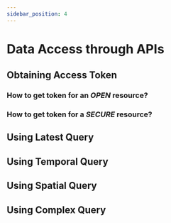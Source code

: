 ```yaml
---
sidebar_position: 4
---
```

 
 
# Data Access through APIs
## Obtaining Access Token
### How to get token for an *OPEN* resource?
### How to get token for a *SECURE* resource?

## Using Latest Query
## Using Temporal Query
## Using Spatial Query
## Using Complex Query
